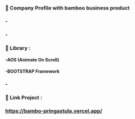 ### 📁 Company Profile with bamboo business product
### -
### -
### 📘 Library :
#### -AOS (Animate On Scroll)
#### -BOOTSTRAP Framework
### -
### 🔗 Link Project :
### https://bambo-pringastula.vercel.app/
